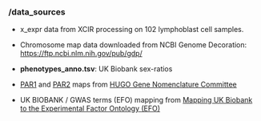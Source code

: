 ### /data_sources

- x_expr data from XCIR processing on 102 lymphoblast cell samples.

- Chromosome map data downloaded from NCBI Genome Decoration: https://ftp.ncbi.nlm.nih.gov/pub/gdp/

- **phenotypes_anno.tsv**: UK Biobank sex-ratios

- [PAR1](https://www.genenames.org/data/genegroup/#!/group/715) and [PAR2](https://www.genenames.org/data/genegroup/#!/group/716) maps from [HUGO Gene Nomenclature Committee](https://www.genenames.org)

- UK BIOBANK / GWAS terms (EFO) mapping from [Mapping UK Biobank to the Experimental Factor Ontology (EFO)](https://github.com/EBISPOT/EFO-UKB-mappings)
